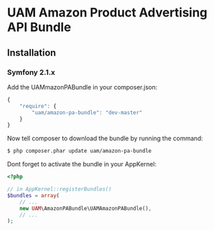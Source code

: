 UAM Amazon Product Advertising API Bundle
===================

## Installation

### Symfony 2.1.x

Add the UAMmazonPABundle in your composer.json:

```js
{
    "require": {
        "uam/amazon-pa-bundle": "dev-master"
    }
}
```

Now tell composer to download the bundle by running the command:

``` bash
$ php composer.phar update uam/amazon-pa-bundle
```

Dont forget to activate the bundle in your AppKernel:

``` php
<?php

// in AppKernel::registerBundles()
$bundles = array(
    // ...
    new UAM\AmazonPABundle\UAMAmazonPABundle(),
    // ...
);

```

